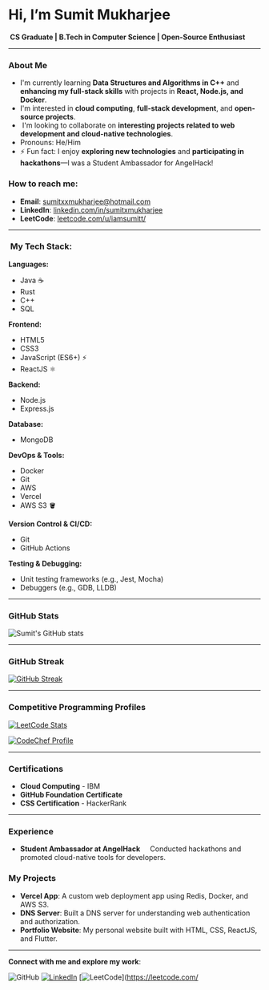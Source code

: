 #  Hi, I’m Sumit Mukharjee

**‍ CS Graduate | B.Tech in Computer Science | Open-Source Enthusiast**

---

###  About Me
-  I'm currently learning **Data Structures and Algorithms in C++** and **enhancing my full-stack skills** with projects in **React, Node.js, and Docker**.
-  I'm interested in **cloud computing**, **full-stack development**, and **open-source projects**.
- ️ I'm looking to collaborate on **interesting projects related to web development and cloud-native technologies**.
-  Pronouns: He/Him
- ⚡ Fun fact: I enjoy **exploring new technologies** and **participating in hackathons**—I was a Student Ambassador for AngelHack!

###  How to reach me:
- **Email**: [sumitxxmukharjee@hotmail.com](mailto:sumitxxmukharjee@hotmail.com)
- **LinkedIn**: [linkedin.com/in/sumitxmukharjee](https://www.linkedin.com/in/sumitxmukharjee/)
- **LeetCode**: [leetcode.com/u/iamsumitt/](https://leetcode.com/u/iamsumitt/)

---

### ️ My Tech Stack:

**Languages:**

* Java ☕
* Rust 
* C++ 
* SQL 

**Frontend:**

* HTML5 
* CSS3 
* JavaScript (ES6+) ⚡
* ReactJS ⚛️

**Backend:**

* Node.js 
* Express.js 

**Database:**

* MongoDB ️

**DevOps & Tools:**

* Docker 
* Git 
* AWS 
* Vercel 
* AWS S3 🪣

**Version Control & CI/CD:**

* Git 
* GitHub Actions 

**Testing & Debugging:**

* Unit testing frameworks (e.g., Jest, Mocha) 
* Debuggers (e.g., GDB, LLDB) 

---

###  GitHub Stats
![Sumit's GitHub stats](https://github-readme-stats.vercel.app/api?username=sumitscave&show_icons=true&theme=tokyonight)

---

###  GitHub Streak
[![GitHub Streak](https://github-readme-streak-stats.herokuapp.com?user=sumitscave&theme=tokyonight&date_format=M%20j%5B%2C%20Y%5D)](https://git.io/streak-stats)

---

###  Competitive Programming Profiles

[![LeetCode Stats](https://leetcard.jacoblin.cool/iamsumitt?theme=dark&font=Source%20Code%20Pro&theme=dark&font=Source%20Code%20Pro&ext=activity)](https://leetcode.com/u/iamsumitt/)

[![CodeChef Profile](https://cp-logo.vercel.app/codechef/drstrange16)](https://www.codechef.com/users/drstrange16)


---

###  Certifications
- **Cloud Computing** - IBM
- **GitHub Foundation Certificate**
- **CSS Certification** - HackerRank

---

###  Experience
- **Student Ambassador at AngelHack**  
  Conducted hackathons and promoted cloud-native tools for developers.

###  My Projects
- **Vercel App**: A custom web deployment app using Redis, Docker, and AWS S3.
- **DNS Server**: Built a DNS server for understanding web authentication and authorization.
- **Portfolio Website**: My personal website built with HTML, CSS, ReactJS, and Flutter.

---

 **Connect with me and explore my work**:

![GitHub](https://img.shields.io/github/followers/sumitscave?label=Follow&style=social)
[![LinkedIn](https://img.shields.io/badge/LinkedIn-Sumit%20Mukharjee-blue?style=flat&logo=linkedin)](https://www.linkedin.com/in/sumitxmukharjee/)
[![LeetCode](https://img.shields.io/badge/LeetCode-Sumit%20Mukharjee-orange?style=flat&logo=leetcode)](https://leetcode.com/
